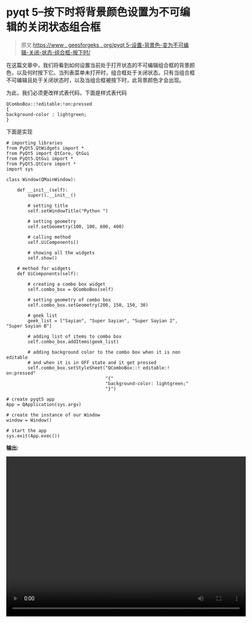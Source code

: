 # pyqt 5–按下时将背景颜色设置为不可编辑的关闭状态组合框

> 原文:[https://www . geesforgeks . org/pyqt 5-设置-背景色-变为不可编辑-关闭-状态-组合框-按下时/](https://www.geeksforgeeks.org/pyqt5-setting-background-color-to-non-editable-off-state-combobox-when-pressed/)

在这篇文章中，我们将看到如何设置当前处于打开状态的不可编辑组合框的背景颜色，以及何时按下它。当列表菜单未打开时，组合框处于关闭状态。只有当组合框不可编辑且处于关闭状态时，以及当组合框被按下时，此背景颜色才会出现。

为此，我们必须更改样式表代码，下面是样式表代码

```
QComboBox::!editable:!on:pressed
{
background-color : lightgreen;
}

```

下面是实现

```
# importing libraries
from PyQt5.QtWidgets import * 
from PyQt5 import QtCore, QtGui
from PyQt5.QtGui import * 
from PyQt5.QtCore import * 
import sys

class Window(QMainWindow):

    def __init__(self):
        super().__init__()

        # setting title
        self.setWindowTitle("Python ")

        # setting geometry
        self.setGeometry(100, 100, 600, 400)

        # calling method
        self.UiComponents()

        # showing all the widgets
        self.show()

    # method for widgets
    def UiComponents(self):

        # creating a combo box widget
        self.combo_box = QComboBox(self)

        # setting geometry of combo box
        self.combo_box.setGeometry(200, 150, 150, 30)

        # geek list
        geek_list = ["Sayian", "Super Sayian", "Super Sayian 2", "Super Sayian B"]

        # adding list of items to combo box
        self.combo_box.addItems(geek_list)

        # adding background color to the combo box when it is non editable
        # and when it is in OFF state and it get pressed
        self.combo_box.setStyleSheet("QComboBox::! editable:! on:pressed"
                                     "{"
                                     "background-color: lightgreen;"
                                     "}")

# create pyqt5 app
App = QApplication(sys.argv)

# create the instance of our Window
window = Window()

# start the app
sys.exit(App.exec())
```

**输出:**

<video class="wp-video-shortcode" id="video-399637-1" width="640" height="428" preload="metadata" controls=""><source type="video/mp4" src="https://media.geeksforgeeks.org/wp-content/uploads/20200417003054/Python-17-04-2020-00_28_24.mp4?_=1">[https://media.geeksforgeeks.org/wp-content/uploads/20200417003054/Python-17-04-2020-00_28_24.mp4](https://media.geeksforgeeks.org/wp-content/uploads/20200417003054/Python-17-04-2020-00_28_24.mp4)</video>